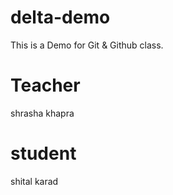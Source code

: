 # delta-demo
This is a Demo for Git &amp; Github class.

# Teacher
shrasha khapra

# student
shital karad
